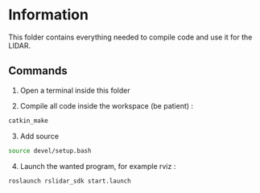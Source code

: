 # Information

This folder contains everything needed to compile code and use it for the LIDAR.

## Commands

1. Open a terminal inside this folder

2. Compile all code inside the workspace (be patient) :
```bash
catkin_make
```
3. Add source
```bash
source devel/setup.bash
```
4. Launch the wanted program, for example rviz :
```bash
roslaunch rslidar_sdk start.launch
```
